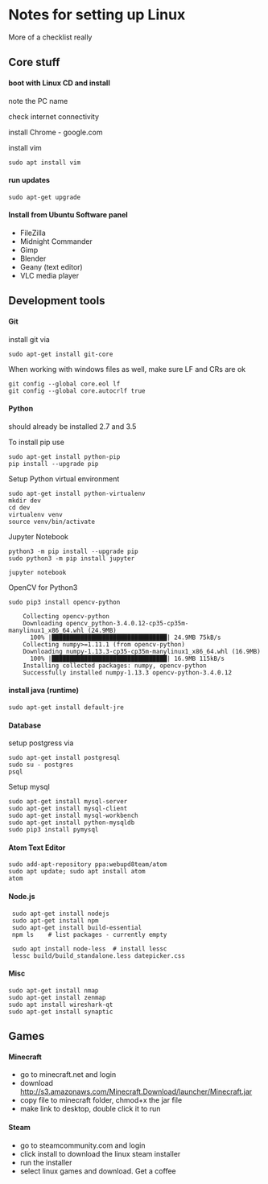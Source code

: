 
# Notes for setting up Linux

More of a checklist really

## Core stuff

#### boot with Linux CD and install 

note the PC name

check internet connectivity


install Chrome - google.com

install vim

    sudo apt install vim



#### run updates

    sudo apt-get upgrade




#### Install from Ubuntu Software panel
- FileZilla
- Midnight Commander
- Gimp
- Blender
- Geany (text editor)
- VLC media player




## Development tools

#### Git
install git via 

    sudo apt-get install git-core
    
When working with windows files as well, make sure LF and CRs are ok

    git config --global core.eol lf
    git config --global core.autocrlf true



#### Python
should already be installed 2.7 and 3.5


To install pip use

    sudo apt-get install python-pip
    pip install --upgrade pip


Setup Python virtual environment

    sudo apt-get install python-virtualenv
    mkdir dev
    cd dev
    virtualenv venv
    source venv/bin/activate
    

Jupyter Notebook

    python3 -m pip install --upgrade pip
    sudo python3 -m pip install jupyter

    jupyter notebook
    
    
OpenCV for Python3
    
    sudo pip3 install opencv-python
    
        Collecting opencv-python
        Downloading opencv_python-3.4.0.12-cp35-cp35m-manylinux1_x86_64.whl (24.9MB)
          100% |████████████████████████████████| 24.9MB 75kB/s 
        Collecting numpy>=1.11.1 (from opencv-python)
        Downloading numpy-1.13.3-cp35-cp35m-manylinux1_x86_64.whl (16.9MB)
          100% |████████████████████████████████| 16.9MB 115kB/s 
        Installing collected packages: numpy, opencv-python
        Successfully installed numpy-1.13.3 opencv-python-3.4.0.12
    
    

#### install java (runtime)

    sudo apt-get install default-jre


#### Database

setup postgress via

    sudo apt-get install postgresql
    sudo su - postgres
    psql
    
    
Setup mysql

    sudo apt-get install mysql-server
    sudo apt-get install mysql-client
    sudo apt-get install mysql-workbench
    sudo apt-get install python-mysqldb
    sudo pip3 install pymysql
 
 
#### Atom Text Editor
 
    sudo add-apt-repository ppa:webupd8team/atom
    sudo apt update; sudo apt install atom 
    atom
 
 
 #### Node.js
 
     sudo apt-get install nodejs
     sudo apt-get install npm
     sudo apt-get install build-essential
     npm ls    # list packages - currently empty
     
     sudo apt install node-less  # install lessc
     lessc build/build_standalone.less datepicker.css
 

#### Misc

    sudo apt-get install nmap 
    sudo apt-get install zenmap
    sudo apt install wireshark-qt
    sudo apt-get install synaptic


## Games


#### Minecraft
- go to minecraft.net and login
- download http://s3.amazonaws.com/Minecraft.Download/launcher/Minecraft.jar
- copy file to minecraft folder, chmod+x the jar file
- make link to desktop, double click it to run

#### Steam
- go to steamcommunity.com and login
- click install to download the linux steam installer
- run the installer
- select linux games and download. Get a coffee
